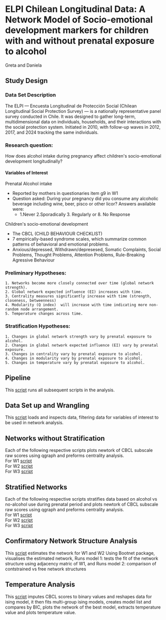 # ELPI Chilean Longitudinal Data: A Network Model of Socio-emotional development markers for children with and without prenatal exposure to alcohol
Greta and Daniela  

## Study  Design 

### Data Set Description 
The ELPI — Encuesta Longitudinal de Protección Social (Chilean Longitudinal Social Protection Survey) — is a nationally representative panel survey conducted in Chile. It was designed to gather long-term, multidimensional data on individuals, households, and their interactions with the social protection system. Initiated in 2010, with follow-up waves in 2012, 2017, and 2024 tracking the same individuals. 

### Research question: 
How does alcohol intake during pregnancy affect children's socio-emotional development longitudinally?  

#### Variables of Interest 
Prenatal Alcohol intake   
- Reported by mothers in questionaries item g9 in W1  
- Question asked: During your pregnancy did you consume any alcoholic beverage including wine, beer, pisco or other licor? Answers available were: 
  	-  1.Never 2.Sporadically 3. Regularly or 8. No Response  

Children's socio-emotional development   
- The CBCL (CHILD BEHAVIOUR CHECKLIST)
- 7 empirically-based syndrome scales, which summarize common patterns of behavioral and emotional problems.
- Anxious/depressed, Withdrawn/depresesed, Somatic Complaints, Social Problems, Thought Problems, Attention Problems, Rule-Breaking Agressive Behaviour
 

 
### Preliminary Hypotheses: 
	1. Networks become more closely connected over time (global network strength).  
	2. Global network expected influence (EI) increases with time.  
	3. Centrality measures significantly increase with time (strength, closeness, betweenness)  
	4. Modularity (Q index)  will increase with time indicating more non-random node arrangement.  
	5. Temperature changes across time.  

 ### Stratification Hypotheses: #
 	1. Changes in global network strength vary by prenatal exposure to alcohol.  
	2. Changes in global network expected influence (EI) vary by prenatal exposure.  
	3. Changes in centrality vary by prenatal exposure to alcohol.  
	4. Changes in modularity vary by prenatal exposure to alcohol.  
	5. Changes in temperature vary by prenatal exposure to alcohol. 


## Pipeline 
This [script](code/Analysis_Pipeline.R) runs all subsequent scripts in the analysis. 

## Data Set up and Wrangling 
This [script](code/Network_DataWrangling.Rmd) loads and inspects data, filtering data for variables of interest to be used in network analysis. 

## Networks without Stratification 
Each of the following respective scripts plots newtork of CBCL subscale raw scores using qgraph and preforms centrality analysis.  
For W1 [script](code/W1-Network.Rmd)  
For W2 [script](code/W2-Network.Rmd)  
For W3 [script](code/W3-Network.Rmd)  

## Stratified Networks 
Each of the following respective scripts stratifies data based on alcohol vs no-alcohol use during prenatal period and  plots newtork of CBCL subscale raw scores using qgraph and preforms centrality analysis.   
For W1 [script](code/W1-Network-Stratified.Rmd)   
For W2 [script](code/W2-Network-Stratified.Rmd)   
For W3 [script](code/W3-Network-Stratified.Rmd)   

## Confirmatory Network Structure Analysis
This [script](code/Confirmatory-Network-Analysis.Rmd) estimates the network for W1 and W2 Using Bootnet package, visualises the estimated network, Runs model 1: tests the fit of the network structure using adjacency matric of W1, and Runs model 2: comparison of contstrained vs free network structures  

## Temperature Analysis 
This [script](code/Temperature-Analysis-Attempt.Rmd) imputes  CBCL scores to binary values and reshapes data for ising model, it then fits multi-group ising models, creates model list and compares by BIC, plots the network of the best model, extracts temperature value and plots temperature value. 
